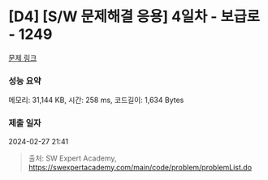 # [D4] [S/W 문제해결 응용] 4일차 - 보급로 - 1249 

[문제 링크](https://swexpertacademy.com/main/code/problem/problemDetail.do?contestProbId=AV15QRX6APsCFAYD) 

### 성능 요약

메모리: 31,144 KB, 시간: 258 ms, 코드길이: 1,634 Bytes

### 제출 일자

2024-02-27 21:41



> 출처: SW Expert Academy, https://swexpertacademy.com/main/code/problem/problemList.do